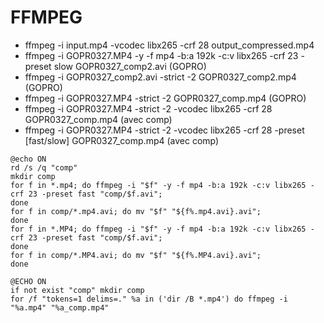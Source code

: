 # FFMPEG

- ffmpeg -i input.mp4 -vcodec libx265 -crf 28 output_compressed.mp4 
- ffmpeg -i GOPR0327.MP4 -y -f mp4 -b:a 192k -c:v libx265 -crf 23 -preset slow GOPR0327_comp2.avi (GOPRO)
- ffmpeg -i GOPR0327_comp2.avi -strict -2 GOPR0327_comp2.mp4 (GOPRO)
- ffmpeg -i GOPR0327.MP4 -strict -2 GOPR0327_comp.mp4 (GOPRO)
- ffmpeg -i GOPR0327.MP4 -strict -2 -vcodec libx265 -crf 28  GOPR0327_comp.mp4 (avec comp)
- ffmpeg -i GOPR0327.MP4 -strict -2 -vcodec libx265 -crf 28 -preset [fast/slow] GOPR0327_comp.mp4 (avec comp)

```
@echo ON
rd /s /q "comp"
mkdir comp
for f in *.mp4; do ffmpeg -i "$f" -y -f mp4 -b:a 192k -c:v libx265 -crf 23 -preset fast "comp/$f.avi";
done
for f in comp/*.mp4.avi; do mv "$f" "${f%.mp4.avi}.avi";
done
for f in *.MP4; do ffmpeg -i "$f" -y -f mp4 -b:a 192k -c:v libx265 -crf 23 -preset fast "comp/$f.avi";
done 
for f in comp/*.MP4.avi; do mv "$f" "${f%.MP4.avi}.avi";
done
```

```
@ECHO ON
if not exist "comp" mkdir comp
for /f "tokens=1 delims=." %a in ('dir /B *.mp4') do ffmpeg -i "%a.mp4" "%a_comp.mp4"
```

